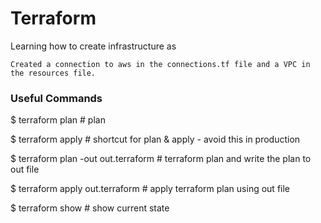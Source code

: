 # Terraform
Learning how to create infrastructure as 
```
Created a connection to aws in the connections.tf file and a VPC in the resources file.
```
### Useful Commands
$ terraform plan                                  # plan

$ terraform apply                                 # shortcut for plan & apply - avoid this in production

$ terraform plan -out out.terraform               # terraform plan and write the plan to out file

$ terraform apply out.terraform                   # apply terraform plan using out file

$ terraform show                                  # show current state
